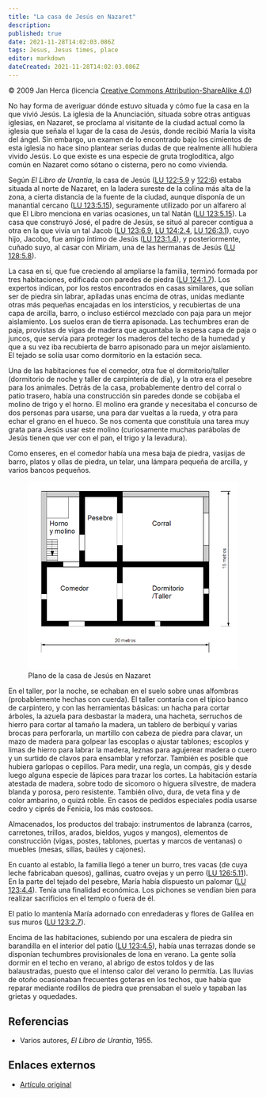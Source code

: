 ```yaml
---
title: "La casa de Jesús en Nazaret"
description: 
published: true
date: 2021-11-28T14:02:03.086Z
tags: Jesus, Jesus times, place
editor: markdown
dateCreated: 2021-11-28T14:02:03.086Z
---
```


<p class="v-card v-sheet theme--light grey lighten-3 px-2">© 2009 Jan Herca (licencia <a href="/es/license">Creative Commons Attribution-ShareAlike 4.0</a>)</p>


No hay forma de averiguar dónde estuvo situada y cómo fue la casa en la que vivió Jesús. La iglesia de la Anunciación, situada sobre otras antiguas iglesias, en Nazaret, se proclama al visitante de la ciudad actual como la iglesia que señala el lugar de la casa de Jesús, donde recibió María la visita del ángel. Sin embargo, un examen de lo encontrado bajo los cimientos de esta iglesia no hace sino plantear serias dudas de que realmente allí hubiera vivido Jesús. Lo que existe es una especie de gruta troglodítica, algo común en Nazaret como sótano o cisterna, pero no como vivienda.

Según _El Libro de Urantia_, la casa de Jesús (<a id="a15_47"></a>[LU 122:5.9](/es/The_Urantia_Book/122#p5_9) y <a id="a15_93"></a>[122:6](/es/The_Urantia_Book/122#p6_1)) estaba situada al norte de Nazaret, en la ladera sureste de la colina más alta de la zona, a cierta distancia de la fuente de la ciudad, aunque disponía de un manantial cercano (<a id="a15_311"></a>[LU 123:5.15](/es/The_Urantia_Book/123#p5_15)), seguramente utilizado por un alfarero al que El Libro menciona en varias ocasiones, un tal Natán (<a id="a15_457"></a>[LU 123:5.15](/es/The_Urantia_Book/123#p5_15)). La casa que construyó José, el padre de Jesús, se situó al parecer contigua a otra en la que vivía un tal Jacob (<a id="a15_618"></a>[LU 123:6.9](/es/The_Urantia_Book/123#p6_9), <a id="a15_663"></a>[LU 124:2.4](/es/The_Urantia_Book/124#p2_4), <a id="a15_708"></a>[LU 126:3.1](/es/The_Urantia_Book/126#p3_1)), cuyo hijo, Jacobo, fue amigo íntimo de Jesús (<a id="a15_800"></a>[LU 123:1.4](/es/The_Urantia_Book/123#p1_4)), y posteriormente, cuñado suyo, al casar con Miriam, una de las hermanas de Jesús (<a id="a15_928"></a>[LU 128:5.8](/es/The_Urantia_Book/128#p5_8)).

La casa en sí, que fue creciendo al ampliarse la familia, terminó formada por tres habitaciones, edificada con paredes de piedra (<a id="a17_130"></a>[LU 124:1.7](/es/The_Urantia_Book/124#p1_7)). Los expertos indican, por los restos encontrados en casas similares, que solían ser de piedra sin labrar, apiladas unas encima de otras, unidas mediante otras más pequeñas encajadas en los intersticios, y recubiertas de una capa de arcilla, barro, o incluso estiércol mezclado con paja para un mejor aislamiento. Los suelos eran de tierra apisonada. Las techumbres eran de paja, provistas de vigas de madera que aguantaba la espesa capa de paja o juncos, que servía para proteger los maderos del techo de la humedad y que a su vez iba recubierta de barro apisonado para un mejor aislamiento. El tejado se solía usar como dormitorio en la estación seca.

Una de las habitaciones fue el comedor, otra fue el dormitorio/taller (dormitorio de noche y taller de carpintería de día), y la otra era el pesebre para los animales. Detrás de la casa, probablemente dentro del corral o patio trasero, había una construcción sin paredes donde se cobijaba el molino de trigo y el horno. El molino era grande y necesitaba el concurso de dos personas para usarse, una para dar vueltas a la rueda, y otra para echar el grano en el hueco. Se nos comenta que constituía una tarea muy grata para Jesús usar este molino (curiosamente muchas parábolas de Jesús tienen que ver con el pan, el trigo y la levadura).

Como enseres, en el comedor había una mesa baja de piedra, vasijas de barro, platos y ollas de piedra, un telar, una lámpara pequeña de arcilla, y varios bancos pequeños.

<figure id="Figure_1" class="image urantiapedia">
<img src="/image/article/Jan_Herca/The_house_of_Jesus_in_Nazareth/casa_nazaret.png">
<figcaption>Plano de la casa de Jesús en Nazaret</figcapton>
</figure>

En el taller, por la noche, se echaban en el suelo sobre unas alfombras (probablemente hechas con cuerda). El taller contaría con el típico banco de carpintero, y con las herramientas básicas: un hacha para cortar árboles, la azuela para desbastar la madera, una hacheta, serruchos de hierro para cortar al tamaño la madera, un tablero de berbiquí y varias brocas para perforarla, un martillo con cabeza de piedra para clavar, un mazo de madera para golpear las escoplas o ajustar tablones; escoplos y limas de hierro para labrar la madera, leznas para agujerear madera o cuero y un surtido de clavos para ensamblar y reforzar. También es posible que hubiera garlopas o cepillos. Para medir, una regla, un compás, gis y desde luego alguna especie de lápices para trazar los cortes. La habitación estaría atestada de madera, sobre todo de sicomoro o higuera silvestre, de madera blanda y porosa, pero resistente. También olivo, dura, de veta fina y de color ambarino, o quizá roble. En casos de pedidos especiales podía usarse cedro y ciprés de Fenicia, los más costosos.

Almacenados, los productos del trabajo: instrumentos de labranza (carros, carretones, trillos, arados, bieldos, yugos y mangos), elementos de construcción (vigas, postes, tablones, puertas y marcos de ventanas) o muebles (mesas, sillas, baúles y cajones).

En cuanto al establo, la familia llegó a tener un burro, tres vacas (de cuya leche fabricaban quesos), gallinas, cuatro ovejas y un perro (<a id="a32_139"></a>[LU 126:5.11](/es/The_Urantia_Book/126#p5_11)). En la parte del tejado del pesebre, María había dispuesto un palomar (<a id="a32_257"></a>[LU 123:4.4](/es/The_Urantia_Book/123#p4_4)). Tenía una finalidad económica. Los pichones se vendían bien para realizar sacrificios en el templo o fuera de él.

El patio lo mantenía María adornado con enredaderas y flores de Galilea en sus muros (<a id="a34_86"></a>[LU 123:2.7](/es/The_Urantia_Book/123#p2_7)).

Encima de las habitaciones, subiendo por una escalera de piedra sin barandilla en el interior del patio (<a id="a36_105"></a>[LU 123:4.5](/es/The_Urantia_Book/123#p4_5)), había unas terrazas donde se disponían techumbres provisionales de lona en verano. La gente solía dormir en el techo en verano, al abrigo de estos toldos y de las balaustradas, puesto que el intenso calor del verano lo permitía. Las lluvias de otoño ocasionaban frecuentes goteras en los techos, que había que reparar mediante rodillos de piedra que prensaban el suelo y tapaban las grietas y oquedades.


## Referencias

- Varios autores, _El Libro de Urantia_, 1955.




## Enlaces externos

* [Artículo original](https://buscandoajesus.wordpress.com/articulos/la-casa-de-jesus-en-nazaret/)